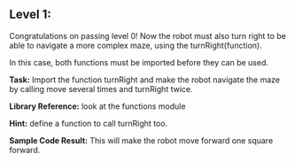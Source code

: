 ## Level 1:

Congratulations on passing level 0! Now the robot must also turn right to be able to navigate a more complex maze, using the turnRight(function).

In this case, both functions must be imported before they can be used. 

**Task:** Import the function turnRight and make the robot navigate the maze by calling move several times and turnRight twice. 

**Library Reference:** look at the functions module

**Hint:** define a function to call turnRight too. 

**Sample Code Result:** This will make the robot move forward one square forward.
